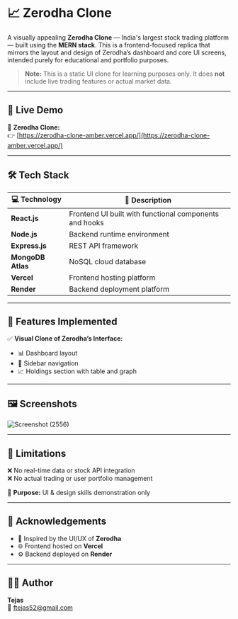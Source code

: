 # 📈 Zerodha Clone

A visually appealing **Zerodha Clone** — India's largest stock trading platform — built using the **MERN stack**. This is a frontend-focused replica that mirrors the layout and design of Zerodha’s dashboard and core UI screens, intended purely for educational and portfolio purposes.

>  **Note:** This is a static UI clone for learning purposes only. It does **not** include live trading features or actual market data.

---

## 🚀 Live Demo

🔗 **Zerodha Clone:**  
👉 [https://zerodha-clone-amber.vercel.app/](https://zerodha-clone-amber.vercel.app/)

---

## 🛠️ Tech Stack

| 💻 Technology     | 🔧 Description                                      |
|------------------|-----------------------------------------------------|
| **React.js**     | Frontend UI built with functional components and hooks |
| **Node.js**      | Backend runtime environment                         |
| **Express.js**   | REST API framework                                  |
| **MongoDB Atlas**| NoSQL cloud database                                |
| **Vercel**       | Frontend hosting platform                           |
| **Render**       | Backend deployment platform                         |

---

## 📂 Features Implemented

✅ **Visual Clone of Zerodha’s Interface:**
- 📊 Dashboard layout  
- 📁 Sidebar navigation  
- 📈 Holdings section with table and graph

---

## 🖼️ Screenshots

![Screenshot (2556)](https://github.com/user-attachments/assets/df6d2ae7-b2b4-4e2d-9e81-878db7920584)

---

## 📌 Limitations

❌ No real-time data or stock API integration  
❌ No actual trading or user portfolio management  

🧪 **Purpose:** UI & design skills demonstration only

---

## 🙌 Acknowledgements

- 🎯 Inspired by the UI/UX of **Zerodha**
- 🌐 Frontend hosted on **Vercel**
- ⚙️ Backend deployed on **Render**

---

## 👨‍💻 Author

**Tejas**  
📧 [ftejas52@gmail.com](mailto:ftejas52@gmail.com)
